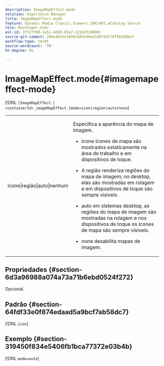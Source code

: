 ```yaml
---
description: ImageMapEffect.mode
solution: Experience Manager
title: ImageMapEffect.mode
feature: Dynamic Media Classic,Viewers,SDK/API,eCatalog Search
role: Developer,User
exl-id: 3772ff80-3a51-4dd9-85a7-12242518080c
source-git-commit: 206e4643e3926cb85b4be2189743578f88180be7
workflow-type: tm+mt
source-wordcount: '76'
ht-degree: 0%

---
```


# ImageMapEffect.mode{#imagemapeffect-mode}

[!DNL `[ImageMapEffect.|<containerId>_imageMapEffect.]mode=icon|region|auto|none`]

<table id="table_4A3D7D66D76A403199303155318D0DE1"> 
 <tbody> 
  <tr> 
   <td colname="col1"> <p> <span class="codeph"> ícone|região|auto|nenhum </span> </p> </td> 
   <td colname="col2"> <p>Especifica a aparência do mapa de imagem. </p> <p> 
     <ul id="ul_DDA49C152718486E853213E6FC2182B2"> 
      <li id="li_18F86AB4D2F544319CCDF7BE376ABA53"> <p> <span class="codeph"> ícone </span> ícones de mapa são mostrados estaticamente na área de trabalho e em dispositivos de toque. </p> </li> 
      <li id="li_F8832681CDD6456E9147A37C99BAFFED"> <p> A região <span class="codeph"> </span> renderiza regiões do mapa de imagem; no desktop, elas são mostradas em rolagem e em dispositivos de toque são sempre visíveis. </p> </li> 
      <li id="li_9F7DD686E8104AEB944505363F433C0F"> <p> <span class="codeph"> auto </span> em sistemas desktop, as regiões do mapa de imagem são mostradas na rolagem e nos dispositivos de toque os ícones de mapa são sempre visíveis. </p> </li> 
      <li id="li_7CB644F3A029480293B46F44FF8D03B6"> <p> <span class="codeph"> none </span> desabilita mapas de imagem. </p> </li> 
     </ul> </p> </td> 
  </tr> 
 </tbody> 
</table>

## Propriedades {#section-6d3a96988a074a73a71b6ebd0524f272}

Opcional.

## Padrão {#section-64fdf33e0f874edaad5a9bcf7ab58dc7}

[!DNL `icon`]

## Exemplo {#section-319450f834e5406fb1bca77372e03b4b}

[!DNL `mode=auto`]
